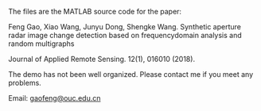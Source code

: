 The files are the MATLAB source code for the paper:

Feng Gao, Xiao Wang, Junyu Dong, Shengke Wang. Synthetic aperture radar image change detection based on frequencydomain analysis and random multigraphs

Journal of Applied Remote Sensing. 12(1), 016010 (2018).

The demo has not been well organized. Please contact me if you meet any problems.

Email: gaofeng@ouc.edu.cn
